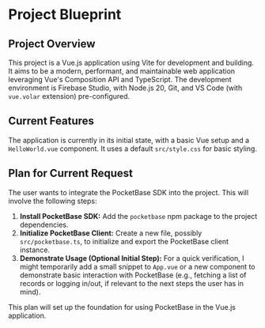 # Project Blueprint

## Project Overview
This project is a Vue.js application using Vite for development and building. It aims to be a modern, performant, and maintainable web application leveraging Vue's Composition API and TypeScript. The development environment is Firebase Studio, with Node.js 20, Git, and VS Code (with `vue.volar` extension) pre-configured.

## Current Features
The application is currently in its initial state, with a basic Vue setup and a `HelloWorld.vue` component. It uses a default `src/style.css` for basic styling.

## Plan for Current Request

The user wants to integrate the PocketBase SDK into the project. This will involve the following steps:

1.  **Install PocketBase SDK:** Add the `pocketbase` npm package to the project dependencies.
2.  **Initialize PocketBase Client:** Create a new file, possibly `src/pocketbase.ts`, to initialize and export the PocketBase client instance.
3.  **Demonstrate Usage (Optional Initial Step):** For a quick verification, I might temporarily add a small snippet to `App.vue` or a new component to demonstrate basic interaction with PocketBase (e.g., fetching a list of records or logging in/out, if relevant to the next steps the user has in mind).

This plan will set up the foundation for using PocketBase in the Vue.js application.